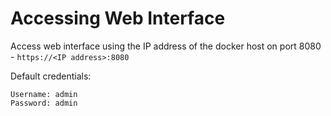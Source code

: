 # Accessing Web Interface

Access web interface using the IP address of the docker host on port 8080 - `https://<IP address>:8080`

Default credentials:

```text
Username: admin
Password: admin
```



